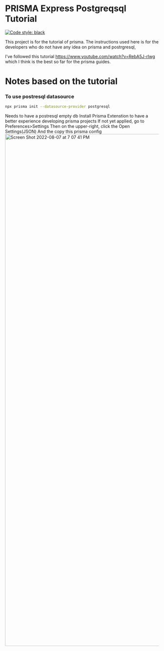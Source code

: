 # PRISMA Express Postgreqsql Tutorial

[![Code style: black](https://img.shields.io/badge/code%20style-black-000000.svg)](https://github.com/python/black)


This project is for the tutorial of prisma. The instructions used here is for the developers who do not have any idea on prisma and postrgresql,

I've followed this tutorial https://www.youtube.com/watch?v=RebA5J-rlwg which I think is the best so far for the prisma guides.


# Notes based on the tutorial

### To use postresql datasource
```bash
npx prisma init --datasource-provider postgresql
```

Needs to have a postresql empty db
Install Prisma Extenstion to have a better experience developing prisma projects
If not yet applied, go to Preferences>Settings
Then on the upper-right, click the Open Settings(JSON)
And the copy this prisma config
<img width="1680" alt="Screen Shot 2022-08-07 at 7 07 41 PM" src="https://user-images.githubusercontent.com/43803904/183287935-fecabb66-99f1-472a-92a9-fdb309045317.png">
